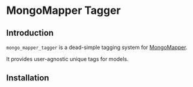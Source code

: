 # MongoMapper Tagger

## Introduction
`mongo_mapper_tagger` is a dead-simple tagging system for [MongoMapper](https://github.com/mongomapper/mongomapper).

It provides user-agnostic unique tags for models.

## Installation

